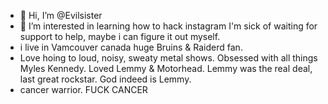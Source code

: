 - 👋 Hi, I’m @Evilsister
- 👀 I’m interested in learning how to hack instagram I'm sick of waiting for support to help, maybe i can figure it out myself.
- i live in Vamcouver canada huge Bruins & Raiderd fan.
- Love hoing to loud, noisy, sweaty metal shows. Obsessed with all things Myles Kennedy. Loved Lemmy & Motorhead. Lemmy was the real deal, last great rockstar. God indeed is Lemmy.
- cancer warrior. FUCK CANCER
